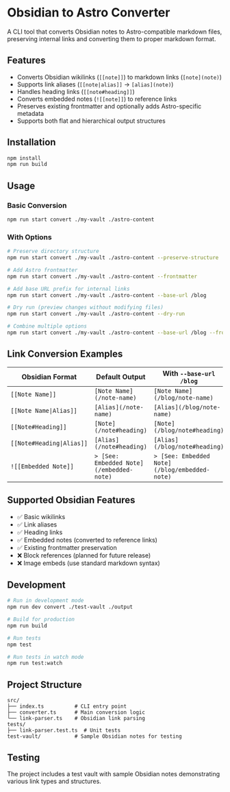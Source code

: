 # Obsidian to Astro Converter

A CLI tool that converts Obsidian notes to Astro-compatible markdown files, preserving internal links and converting them to proper markdown format.

## Features

- Converts Obsidian wikilinks (`[[note]]`) to markdown links (`[note](note)`)
- Supports link aliases (`[[note|alias]]` → `[alias](note)`)
- Handles heading links (`[[note#heading]]`)
- Converts embedded notes (`![[note]]`) to reference links
- Preserves existing frontmatter and optionally adds Astro-specific metadata
- Supports both flat and hierarchical output structures

## Installation

```bash
npm install
npm run build
```

## Usage

### Basic Conversion

```bash
npm run start convert ./my-vault ./astro-content
```

### With Options

```bash
# Preserve directory structure
npm run start convert ./my-vault ./astro-content --preserve-structure

# Add Astro frontmatter
npm run start convert ./my-vault ./astro-content --frontmatter

# Add base URL prefix for internal links
npm run start convert ./my-vault ./astro-content --base-url /blog

# Dry run (preview changes without modifying files)
npm run start convert ./my-vault ./astro-content --dry-run

# Combine multiple options
npm run start convert ./my-vault ./astro-content --base-url /blog --frontmatter
```

## Link Conversion Examples

| Obsidian Format | Default Output | With `--base-url /blog` |
|----------------|----------------|------------------------|
| `[[Note Name]]` | `[Note Name](/note-name)` | `[Note Name](/blog/note-name)` |
| `[[Note Name\|Alias]]` | `[Alias](/note-name)` | `[Alias](/blog/note-name)` |
| `[[Note#Heading]]` | `[Note](/note#heading)` | `[Note](/blog/note#heading)` |
| `[[Note#Heading\|Alias]]` | `[Alias](/note#heading)` | `[Alias](/blog/note#heading)` |
| `![[Embedded Note]]` | `> [See: Embedded Note](/embedded-note)` | `> [See: Embedded Note](/blog/embedded-note)` |

## Supported Obsidian Features

- ✅ Basic wikilinks
- ✅ Link aliases
- ✅ Heading links
- ✅ Embedded notes (converted to reference links)
- ✅ Existing frontmatter preservation
- ❌ Block references (planned for future release)
- ❌ Image embeds (use standard markdown syntax)

## Development

```bash
# Run in development mode
npm run dev convert ./test-vault ./output

# Build for production
npm run build

# Run tests
npm test

# Run tests in watch mode
npm run test:watch
```

## Project Structure

```
src/
├── index.ts          # CLI entry point
├── converter.ts      # Main conversion logic
└── link-parser.ts    # Obsidian link parsing
tests/
├── link-parser.test.ts  # Unit tests
test-vault/           # Sample Obsidian notes for testing
```

## Testing

The project includes a test vault with sample Obsidian notes demonstrating various link types and structures.